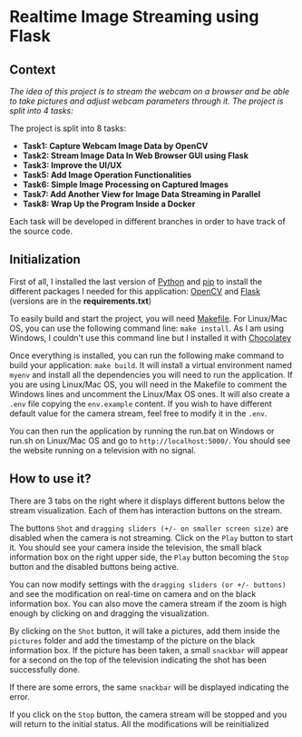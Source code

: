 # Realtime Image Streaming using Flask

## Context

_The idea of this project is to stream the webcam on a browser and be able to take pictures and adjust webcam parameters through it. The project is split into 4 tasks:_

The project is split into 8 tasks:

- **Task1: Capture Webcam Image Data by OpenCV**
- **Task2: Stream Image Data In Web Browser GUI using Flask**
- **Task3: Improve the UI/UX**
- **Task5: Add Image Operation Functionalities**
- **Task6: Simple Image Processing on Captured Images**
- **Task7: Add Another View for Image Data Streaming in Parallel**
- **Task8: Wrap Up the Program Inside a Docker**

Each task will be developed in different branches in order to have track of the source code.

## Initialization

First of all, I installed the last version of [Python](https://www.python.org/downloads/) and [pip](https://pypi.org/project/pip/) to install the different packages I needed for this application: [OpenCV](https://opencv.org/) and [Flask](https://flask.palletsprojects.com/en/2.2.x/installation/) (versions are in the **requirements.txt**)

To easily build and start the project, you will need [Makefile](https://www.gnu.org/software/make/). For Linux/Mac OS, you can use the following command line: `make install`. As I am using Windows, I couldn't use this command line but I installed it with [Chocolatey](https://community.chocolatey.org/packages/make)

Once everything is installed, you can run the following make command to build your application: `make build`. It will install a virtual environment named `myenv` and install all the dependencies you will need to run the application.
If you are using Linux/Mac OS, you will need in the Makefile to comment the Windows lines and uncomment the Linux/Max OS ones.
It will also create a `.env` file copying the `env.example` content. If you wish to have different default value for the camera stream, feel free to modify it in the `.env`.

You can then run the application by running the run.bat on Windows or run.sh on Linux/Mac OS and go to `http://localhost:5000/`. You should see the website running on a television with no signal.

## How to use it?

There are 3 tabs on the right where it displays different buttons below the stream visualization. Each of them has interaction buttons on the stream.

The buttons `Shot` and `dragging sliders (+/- on smaller screen size)` are disabled when the camera is not streaming. Click on the `Play` button to start it. You should see your camera inside the television, the small black information box on the right upper side, the `Play` button becoming the `Stop` button and the disabled buttons being active.

You can now modify settings with the `dragging sliders (or +/- buttons)` and see the modification on real-time on camera and on the black information box. You can also move the camera stream if the zoom is high enough by clicking on and dragging the visualization.

By clicking on the `Shot` button, it will take a pictures, add them inside the `pictures` folder and add the timestamp of the picture on the black information box. If the picture has been taken, a small `snackbar` will appear for a second on the top of the television indicating the shot has been successfully done.

If there are some errors, the same `snackbar` will be displayed indicating the error.

If you click on the `Stop` button, the camera stream will be stopped and you will return to the initial status. All the modifications will be reinitialized
